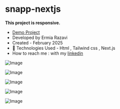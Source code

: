 # snapp-nextjs

**This project is responsive.**
- [Demo Project](https://snapp-nextjs.vercel.app/)
- Developed by Ermia Razavi
- Created - February 2025
- 🤖 Technologies Used - Html , Tailwind css , Next.js
- How to reach me : with my
[linkedin](https://www.linkedin.com/in/ermia-razavi-a611312a3/)

![Image](https://github.com/user-attachments/assets/1946d96b-73ea-4b57-8310-f7c52f3647c4)

![Image](https://github.com/user-attachments/assets/4a393dbf-117d-4125-998c-a5eb7a54a2df)

![Image](https://github.com/user-attachments/assets/258f2ba3-958f-443c-b616-8ad3528861d4)

![Image](https://github.com/user-attachments/assets/b5498b6a-98a3-4b6a-9143-6098c817abdb)

![Image](https://github.com/user-attachments/assets/2b0f326b-cc77-44fc-9ca3-f830b04f5e0d)
